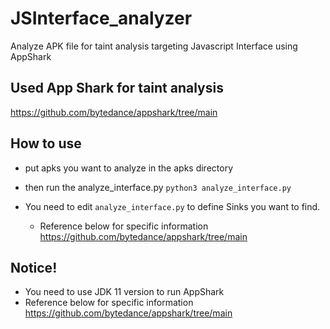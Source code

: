 # JSInterface_analyzer
Analyze APK file for taint analysis targeting Javascript Interface using AppShark


## Used App Shark for taint analysis
https://github.com/bytedance/appshark/tree/main

## How to use
- put apks you want to analyze in the apks directory
- then run the analyze_interface.py
`python3 analyze_interface.py`

- You need to edit `analyze_interface.py` to define Sinks you want to find.
  - Reference below for specific information
    https://github.com/bytedance/appshark/tree/main

## Notice!
- You need to use JDK 11 version to run AppShark
- Reference below for specific information
  https://github.com/bytedance/appshark/tree/main
